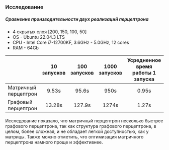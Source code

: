 ### Исследование
##### Сравнение производительности двух реализаций перцептрона

- 4 скрытых слоя [200, 150, 100, 50]
- OS - Ubuntu 22.04.3 LTS
- CPU - Intel Core i7-12700KF, 3.6GHz - 5.0GHz, 12 cores
- RAM - 64Gb

|  | 10 запусков | 100 запусков | 1000 запусков | Усредненное время работы 1 запуска |
| ------------- | :-----: | :-----: | :-----: | :-----: | 
| Матричный перцептрон | 9.53s | 95.6s | 950s | 0.95s |
| Графовый перцептрон | 13.28s | 127.9s | 1274s | 1.27s |

Исследование показало, что матричный перцептрон несколько быстрее графового перцептрона, так как структура графового перцептрона, в целом, более сложная, и не обладает легкой доступностью, как у матрицы. Также можно отметить, что оптимизация матричного перцептрона намного проще и эффективнее.
